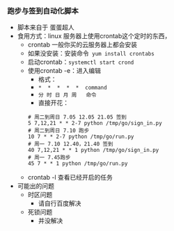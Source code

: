 ### 跑步与签到自动化脚本
- 脚本来自于 蛋蛋超人
- 食用方式：linux 服务器上使用crontab这个定时的东西，
    - crontab 一般你买的云服务器上都会安装
    - 如果没安装：安装命令` yum install crontabs`
    - 启动crontab：`systemctl start crond`
    - 使用crontab -e：进入编辑
        - 格式：
        - `*  *  *  *  *  command`
        - `分 时 日 月 周   命令`
        - 直接开花：
        ```
        # 周二到周日 7.05 12.05 21.05 签到
        5 7,12,21 * * 2-7 python /tmp/go/sign_in.py
        # 周二到周日 7.10 跑步
        10 7 * * 2-7 python /tmp/go/run.py
        # 周一 7.10 12.40，21.40 签到
        40 7,12,21 * * 1 python /tmp/go/sign_in.py
        # 周一 7.45跑步
        45 7 * * 1 python /tmp/go/run.py
        ```
    - crontab -l 查看已经开启的任务
- 可能出的问题
    - 时区问题
        - 请自行百度解决
    - 死锁问题
        - 并没解决